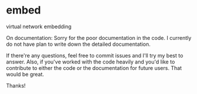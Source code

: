 embed
=====

virtual network embedding


On documentation:
Sorry for the poor documentation in the code. 
I currently do not have plan to write down the detailed documentation.

If there're any questions, feel free to commit issues and I'll try my best to answer. 
Also, if you've worked with the code heavily and you'd like to contribute to either the 
code or the documentation for future users. That would be great.

Thanks!
